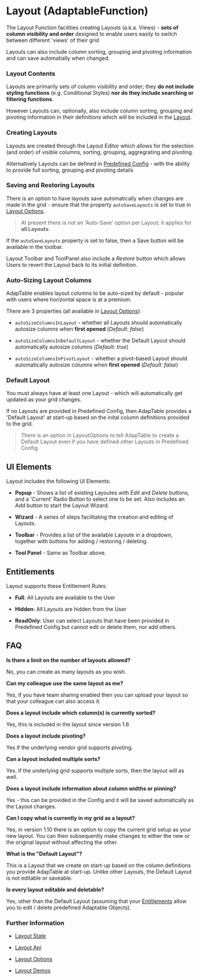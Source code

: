 # Layout (AdaptableFunction)

The Layout Function facilities creating Layouts (a.k.a. Views) - **sets of column visibility and order** designed to enable users easily to switch between different 'views' of their grid

Layouts can also include column sorting, grouping and pivoting information and can save automatially when changed.


### Layout Contents
Layouts are primarily sets of column visibility and order; they **do not include styling functions** (e.g. Conditional Styles) **nor do they include searching or filtering functions**.

However Layouts can, optionally, also include column sorting, grouping and pivoting information in their definitions which will be included in the [Layout](https://api.adaptabletools.com/interfaces/_src_predefinedconfig_layoutstate_.layout.html).


### Creating Layouts
Layouts are created through the Layout Editor which allows for the selection (and order) of visible columns, sorting, grouping, aggregrating and pivoting.

Alternatively Layouts can be defined in [Predefined Config](https://api.adaptabletools.com/interfaces/_src_predefinedconfig_layoutstate_.layoutstate.html) - with the ability to provide full sorting, grouping and pivoting details


### Saving and Restoring Layouts
There is an option to have layouts save automatically when changes are made in the grid - ensure that the property `autoSaveLayouts` is set to true in [Layout Options](https://api.adaptabletools.com/interfaces/_src_adaptableoptions_layoutoptions_.layoutoptions.html#autosavelayouts).

> At present there is not an 'Auto-Save' option per Layout; it applies for **all Layouts**.

If the `autoSaveLayouts` property is set to false, then a Save button will be available in the toolbar.

Layout Toolbar and ToolPanel also include a *Restore* button which allows Users to revert the Layout back to its initial definition.

### Auto-Sizing Layout Columns
AdapTable enables layout columns to be auto-sized by default - popular with users where horizontal space is at a premium.  

There are 3 properties (all available in [Layout Options](https://api.adaptabletools.com/interfaces/_src_adaptableoptions_layoutoptions_.layoutoptions.html)):

- `autoSizeColumnsInLayout` - whether all Layouts should automatically autosize columns when **first opened** (*Default: false*) 

- `autoSizeColumnsInDefaultLayout` - whether the Default Layout should automatically autosize columns (*Default: true*)

- `autoSizeColumnsInPivotLayout` - whether a pivot-based Layout should automatically autosize columns when **first opened** (*Default: false*)

### Default Layout
You must always have at least one Layout - which will automatically get updated as your grid changes.

If no Layouts are provided in Predefined Config, then AdapTable provides a 'Default Layout' at start-up based on the inital column definitions provided to the grid.  

> There is an option in LayoutOptions to tell AdapTable to create a Default Layout even if you have defined other Layouts in Predefined Config.


## UI Elements
Layout includes the following UI Elements:

- **Popup** - Shows a list of existing Layoutes with *Edit* and *Delete* buttons, and a 'Current' Radio Button to select one to be set.  Also includes an *Add* button to start the Layout Wizard.

- **Wizard** - A series of steps facilitating the creation and editing of Layouts.

- **Toolbar** - Provides a list of the available Layoute in a dropdown, together with buttons for adding / restoring / deleting.

- **Tool Panel** - Same as Toolbar above.

## Entitlements
Layout supports these Entitlement Rules:

- **Full**: All Layouts are available to the User

- **Hidden**: All Layouts are  hidden from the User

- **ReadOnly**: User can select Layouts that have been provided in Predefined Config but cannot edit or delete them, nor add others.

## FAQ

**Is there a limit on the number of layouts allowed?**

No, you can create as many layouts as you wish.

**Can my colleague use the same layout as me?**

Yes, if you have team sharing enabled then you can upload your layout so that your colleague can also access it.

**Does a layout include which column(s) is currently sorted?**

Yes, this is included in the layout since version 1.6

**Does a layout include pivoting?**

Yes if the underlying vendor grid supports pivoting.

**Can a layout included multiple sorts?**

Yes. If the underlying grid supports multiple sorts, then the layout will as well.

**Does a layout include information about column widths or pinning?**

Yes - this can be provided in the Config and it will be saved automatically as the Layout changes.  

**Can I copy what is currently in my grid as a layout?**

Yes, in version 1.10 there is an option to copy the current grid setup as your new layout. You can then subsequently make changes to either the new or the original layout without affecting the other.

**What is the "Default Layout"?**

This is a Layout that we create on start-up based on the column definitions you provide AdapTable at start-up. Unlike other Layouts, the Default Layout is not editable or saveable.

**Is every layout editable and deletable?**

Yes, other than the Default Layout (assuming that your [Entitlements](../guides/adaptable-entitlements-guide.md) allow you to edit / delete predefined Adaptable Objects).

### Further Information
- [Layout State](https://api.adaptabletools.com/interfaces/_src_predefinedconfig_layoutstate_.layoutstate.html)

- [Layout Api](https://api.adaptabletools.com/interfaces/_src_api_layoutapi_.layoutapi.html)

- [Layout Options](https://api.adaptabletools.com/interfaces/_src_adaptableoptions_layoutoptions_.layoutoptions.html)

- [Layout Demos](https://demo.adaptabletools.com/layout)

